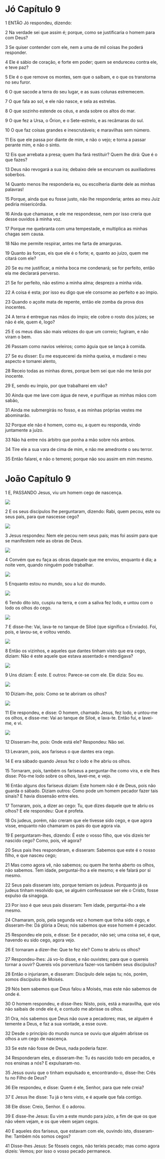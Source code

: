 # Jó Capítulo 9

1	ENTÃO Jó respondeu, dizendo:

2	Na verdade sei que assim é; porque, como se justificaria o homem para com Deus?

3	Se quiser contender com ele, nem a uma de mil coisas lhe poderá responder.

4	Ele é sábio de coração, e forte em poder; quem se endureceu contra ele, e teve paz?

5	Ele é o que remove os montes, sem que o saibam, e o que os transtorna no seu furor.

6	O que sacode a terra do seu lugar, e as suas colunas estremecem.

7	O que fala ao sol, e ele não nasce, e sela as estrelas.

8	O que sozinho estende os céus, e anda sobre os altos do mar.

9	O que fez a Ursa, o Órion, e o Sete-estrelo, e as recâmaras do sul.

10	O que faz coisas grandes e inescrutáveis; e maravilhas sem número.

11	Eis que ele passa por diante de mim, e não o vejo; e torna a passar perante mim, e não o sinto.

12	Eis que arrebata a presa; quem lha fará restituir? Quem lhe dirá: Que é o que fazes?

13	Deus não revogará a sua ira; debaixo dele se encurvam os auxiliadores soberbos.

14	Quanto menos lhe responderia eu, ou escolheria diante dele as minhas palavras!

15	Porque, ainda que eu fosse justo, não lhe responderia; antes ao meu Juiz pediria misericórdia.

16	Ainda que chamasse, e ele me respondesse, nem por isso creria que desse ouvidos à minha voz.

17	Porque me quebranta com uma tempestade, e multiplica as minhas chagas sem causa.

18	Não me permite respirar, antes me farta de amarguras.

19	Quanto às forças, eis que ele é o forte; e, quanto ao juízo, quem me citará com ele?

20	Se eu me justificar, a minha boca me condenará; se for perfeito, então ela me declarará perverso.

21	Se for perfeito, não estimo a minha alma; desprezo a minha vida.

22	A coisa é esta; por isso eu digo que ele consome ao perfeito e ao ímpio.

23	Quando o açoite mata de repente, então ele zomba da prova dos inocentes.

24	A terra é entregue nas mãos do ímpio; ele cobre o rosto dos juízes; se não é ele, quem é, logo?

25	E os meus dias são mais velozes do que um correio; fugiram, e não viram o bem.

26	Passam como navios veleiros; como águia que se lança à comida.

27	Se eu disser: Eu me esquecerei da minha queixa, e mudarei o meu aspecto e tomarei alento,

28	Receio todas as minhas dores, porque bem sei que não me terás por inocente.

29	E, sendo eu ímpio, por que trabalharei em vão?

30	Ainda que me lave com água de neve, e purifique as minhas mãos com sabão,

31	Ainda me submergirás no fosso, e as minhas próprias vestes me abominarão.

32	Porque ele não é homem, como eu, a quem eu responda, vindo juntamente a juízo.

33	Não há entre nós árbitro que ponha a mão sobre nós ambos.

34	Tire ele a sua vara de cima de mim, e não me amedronte o seu terror.

35	Então falarei, e não o temerei; porque não sou assim em mim mesmo.

# João Capítulo 9

1	E, PASSANDO Jesus, viu um homem cego de nascença.

![](.img/43_Jn_09_01_RG.jpg)

2	E os seus discípulos lhe perguntaram, dizendo: Rabi, quem pecou, este ou seus pais, para que nascesse cego?

![](.img/43_Jn_09_02_RG.jpg)

3	Jesus respondeu: Nem ele pecou nem seus pais; mas foi assim para que se manifestem nele as obras de Deus.

![](.img/43_Jn_09_03_RG.jpg)

4	Convém que eu faça as obras daquele que me enviou, enquanto é dia; a noite vem, quando ninguém pode trabalhar.

![](.img/43_Jn_09_04_RG.jpg)

5	Enquanto estou no mundo, sou a luz do mundo.

![](.img/43_Jn_09_05_RG.jpg)

6	Tendo dito isto, cuspiu na terra, e com a saliva fez lodo, e untou com o lodo os olhos do cego.

![](.img/43_Jn_09_06_RG.jpg)

7	E disse-lhe: Vai, lava-te no tanque de Siloé (que significa o Enviado). Foi, pois, e lavou-se, e voltou vendo.

![](.img/43_Jn_09_07_RG.jpg)

8	Então os vizinhos, e aqueles que dantes tinham visto que era cego, diziam: Não é este aquele que estava assentado e mendigava?

![](.img/43_Jn_09_08_RG.jpg)

9	Uns diziam: É este. E outros: Parece-se com ele. Ele dizia: Sou eu.

![](.img/43_Jn_09_09_RG.jpg)

10	Diziam-lhe, pois: Como se te abriram os olhos?

![](.img/43_Jn_09_10_RG.jpg)

11	Ele respondeu, e disse: O homem, chamado Jesus, fez lodo, e untou-me os olhos, e disse-me: Vai ao tanque de Siloé, e lava-te. Então fui, e lavei-me, e vi.

![](.img/43_Jn_09_11_RG.jpg)

12	Disseram-lhe, pois: Onde está ele? Respondeu: Não sei.

13	Levaram, pois, aos fariseus o que dantes era cego.

14	E era sábado quando Jesus fez o lodo e lhe abriu os olhos.

15	Tornaram, pois, também os fariseus a perguntar-lhe como vira, e ele lhes disse: Pôs-me lodo sobre os olhos, lavei-me, e vejo.

16	Então alguns dos fariseus diziam: Este homem não é de Deus, pois não guarda o sábado. Diziam outros: Como pode um homem pecador fazer tais sinais? E havia dissensão entre eles.

17	Tornaram, pois, a dizer ao cego: Tu, que dizes daquele que te abriu os olhos? E ele respondeu: Que é profeta.

18	Os judeus, porém, não creram que ele tivesse sido cego, e que agora visse, enquanto não chamaram os pais do que agora via.

19	E perguntaram-lhes, dizendo: É este o vosso filho, que vós dizeis ter nascido cego? Como, pois, vê agora?

20	Seus pais lhes responderam, e disseram: Sabemos que este é o nosso filho, e que nasceu cego;

21	Mas como agora vê, não sabemos; ou quem lhe tenha aberto os olhos, não sabemos. Tem idade, perguntai-lho a ele mesmo; e ele falará por si mesmo.

22	Seus pais disseram isto, porque temiam os judeus. Porquanto já os judeus tinham resolvido que, se alguém confessasse ser ele o Cristo, fosse expulso da sinagoga.

23	Por isso é que seus pais disseram: Tem idade, perguntai-lho a ele mesmo.

24	Chamaram, pois, pela segunda vez o homem que tinha sido cego, e disseram-lhe: Dá glória a Deus; nós sabemos que esse homem é pecador.

25	Respondeu ele pois, e disse: Se é pecador, não sei; uma coisa sei, é que, havendo eu sido cego, agora vejo.

26	E tornaram a dizer-lhe: Que te fez ele? Como te abriu os olhos?

27	Respondeu-lhes: Já vo-lo disse, e não ouvistes; para que o quereis tornar a ouvir? Quereis vós porventura fazer-vos também seus discípulos?

28	Então o injuriaram, e disseram: Discípulo dele sejas tu; nós, porém, somos discípulos de Moisés.

29	Nós bem sabemos que Deus falou a Moisés, mas este não sabemos de onde é.

30	O homem respondeu, e disse-lhes: Nisto, pois, está a maravilha, que vós não saibais de onde ele é, e contudo me abrisse os olhos.

31	Ora, nós sabemos que Deus não ouve a pecadores; mas, se alguém é temente a Deus, e faz a sua vontade, a esse ouve.

32	Desde o princípio do mundo nunca se ouviu que alguém abrisse os olhos a um cego de nascença.

33	Se este não fosse de Deus, nada poderia fazer.

34	Responderam eles, e disseram-lhe: Tu és nascido todo em pecados, e nos ensinas a nós? E expulsaram-no.

35	Jesus ouviu que o tinham expulsado e, encontrando-o, disse-lhe: Crês tu no Filho de Deus?

36	Ele respondeu, e disse: Quem é ele, Senhor, para que nele creia?

37	E Jesus lhe disse: Tu já o tens visto, e é aquele que fala contigo.

38	Ele disse: Creio, Senhor. E o adorou.

39	E disse-lhe Jesus: Eu vim a este mundo para juízo, a fim de que os que não vêem vejam, e os que vêem sejam cegos.

40	E aqueles dos fariseus, que estavam com ele, ouvindo isto, disseram-lhe: Também nós somos cegos?

41	Disse-lhes Jesus: Se fôsseis cegos, não teríeis pecado; mas como agora dizeis: Vemos; por isso o vosso pecado permanece.


